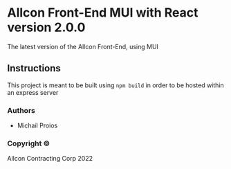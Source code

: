 # Allcon Front-End MUI with React version 2.0.0

The latest version of the Allcon Front-End, using MUI

## Instructions

This project is meant to be built using `npm build` in order to be hosted within an express server

### Authors

- Michail Proios

### Copyright ©

Allcon Contracting Corp 2022
